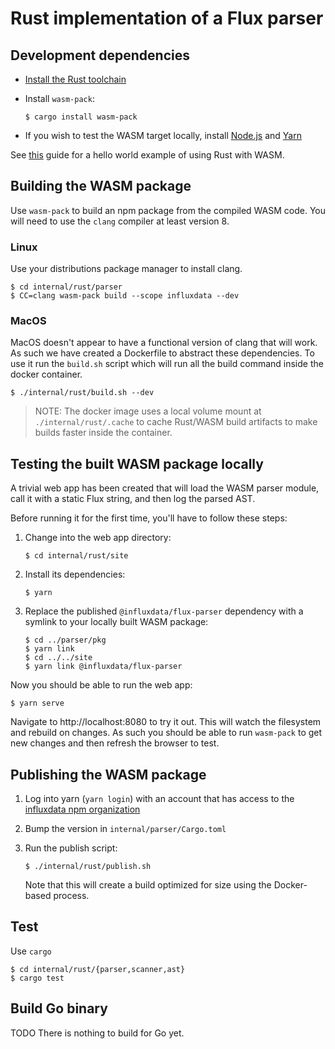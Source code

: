 # Rust implementation of a Flux parser

## Development dependencies

- [Install the Rust toolchain](https://www.rust-lang.org/tools/install)

- Install `wasm-pack`:

  ```
  $ cargo install wasm-pack
  ```

- If you wish to test the WASM target locally, install [Node.js](https://nodejs.org/en/download/package-manager/) and [Yarn](https://yarnpkg.com/en/docs/install)

See [this](https://developer.mozilla.org/en-US/docs/WebAssembly/Rust_to_wasm) guide for a hello world example of using Rust with WASM.

## Building the WASM package

Use `wasm-pack` to build an npm package from the compiled WASM code.
You will need to use the `clang` compiler at least version 8.

### Linux

Use your distributions package manager to install clang.

    $ cd internal/rust/parser
    $ CC=clang wasm-pack build --scope influxdata --dev

### MacOS

MacOS doesn't appear to have a functional version of clang that will work.
As such we have created a Dockerfile to abstract these dependencies.
To use it run the `build.sh` script which will run all the build command inside the docker container.

    $ ./internal/rust/build.sh --dev

> NOTE: The docker image uses a local volume mount at `./internal/rust/.cache` to cache Rust/WASM build artifacts to make builds faster inside the container.

## Testing the built WASM package locally

A trivial web app has been created that will load the WASM parser module, call it with a static Flux string, and then log the parsed AST.

Before running it for the first time, you'll have to follow these steps:

1. Change into the web app directory:

   ```
   $ cd internal/rust/site
   ```

2. Install its dependencies:

   ```
   $ yarn
   ```

3. Replace the published `@influxdata/flux-parser` dependency with a symlink to your locally built WASM package:

   ```
   $ cd ../parser/pkg
   $ yarn link
   $ cd ../../site
   $ yarn link @influxdata/flux-parser
   ```

Now you should be able to run the web app:

    $ yarn serve

Navigate to http://localhost:8080 to try it out.
This will watch the filesystem and rebuild on changes.
As such you should be able to run `wasm-pack` to get new changes and then refresh the browser to test.

## Publishing the WASM package

1. Log into yarn (`yarn login`) with an account that has access to the [influxdata npm organization](https://www.npmjs.com/org/influxdata)

2. Bump the version in `internal/parser/Cargo.toml`

3. Run the publish script:

   ```
   $ ./internal/rust/publish.sh
   ```
   
   Note that this will create a build optimized for size using the Docker-based process.

## Test

Use `cargo`

    $ cd internal/rust/{parser,scanner,ast}
    $ cargo test


## Build Go binary

TODO There is nothing to build for Go yet.

